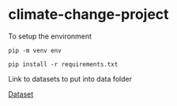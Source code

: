 # climate-change-project

To setup the environment

`pip -m venv env`

`pip install -r requirements.txt`

Link to datasets to put into data folder

[Dataset](https://www.kaggle.com/datasets/berkeleyearth/climate-change-earth-surface-temperature-data?resource=download&select=GlobalTemperatures.csv)
